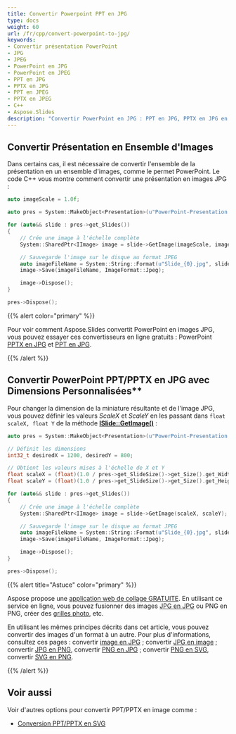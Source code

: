 ```yaml
---
title: Convertir Powerpoint PPT en JPG
type: docs
weight: 60
url: /fr/cpp/convert-powerpoint-to-jpg/
keywords:
- Convertir présentation PowerPoint
- JPG
- JPEG
- PowerPoint en JPG
- PowerPoint en JPEG
- PPT en JPG
- PPTX en JPG
- PPT en JPEG
- PPTX en JPEG
- C++
- Aspose.Slides
description: "Convertir PowerPoint en JPG : PPT en JPG, PPTX en JPG en C++"
---
```


## **Convertir Présentation en Ensemble d'Images**

Dans certains cas, il est nécessaire de convertir l'ensemble de la présentation en un ensemble d'images, 
comme le permet PowerPoint. Le code C++ vous montre comment convertir une présentation en images JPG :

```c++
auto imageScale = 1.0f;

auto pres = System::MakeObject<Presentation>(u"PowerPoint-Presentation.ppt");

for (auto&& slide : pres->get_Slides())
{
    // Crée une image à l'échelle complète
    System::SharedPtr<IImage> image = slide->GetImage(imageScale, imageScale);

    // Sauvegarde l'image sur le disque au format JPEG
    auto imageFileName = System::String::Format(u"Slide_{0}.jpg", slide->get_SlideNumber());
    image->Save(imageFileName, ImageFormat::Jpeg);

    image->Dispose();
}

pres->Dispose();
```

{{% alert color="primary" %}} 

Pour voir comment Aspose.Slides convertit PowerPoint en images JPG, vous pouvez essayer ces convertisseurs en ligne gratuits : PowerPoint [PPTX en JPG](https://products.aspose.app/slides/conversion/pptx-to-jpg) et [PPT en JPG](https://products.aspose.app/slides/conversion/ppt-to-jpg). 

{{% /alert %}} 

## Convertir PowerPoint PPT/PPTX en JPG avec Dimensions Personnalisées**

Pour changer la dimension de la miniature résultante et de l'image JPG, vous pouvez définir les valeurs *ScaleX* et *ScaleY* en les passant dans `float scaleX, float Y` de la méthode [**ISlide::GetImage()**](https://reference.aspose.com/slides/cpp/aspose.slides/islide/getimage/#islidegetimagefloat-float-method) :

```c++
auto pres = System::MakeObject<Presentation>(u"PowerPoint-Presentation.pptx");

// Définit les dimensions
int32_t desiredX = 1200, desiredY = 800;

// Obtient les valeurs mises à l'échelle de X et Y
float scaleX = (float)(1.0 / pres->get_SlideSize()->get_Size().get_Width()) * desiredX;
float scaleY = (float)(1.0 / pres->get_SlideSize()->get_Size().get_Height()) * desiredY;

for (auto&& slide : pres->get_Slides())
{
    // Crée une image à l'échelle complète
    System::SharedPtr<IImage> image = slide->GetImage(scaleX, scaleY);

    // Sauvegarde l'image sur le disque au format JPEG
    auto imageFileName = System::String::Format(u"Slide_{0}.jpg", slide->get_SlideNumber());
    image->Save(imageFileName, ImageFormat::Jpeg);

    image->Dispose();
}

pres->Dispose();
```

{{% alert title="Astuce" color="primary" %}}

Aspose propose une [application web de collage GRATUITE](https://products.aspose.app/slides/collage). En utilisant ce service en ligne, vous pouvez fusionner des images [JPG en JPG](https://products.aspose.app/slides/collage/jpg) ou PNG en PNG, créer des [grilles photo](https://products.aspose.app/slides/collage/photo-grid), etc.

En utilisant les mêmes principes décrits dans cet article, vous pouvez convertir des images d'un format à un autre. Pour plus d'informations, consultez ces pages : convertir [image en JPG](https://products.aspose.com/slides/cpp/conversion/image-to-jpg/) ; convertir [JPG en image](https://products.aspose.com/slides/cpp/conversion/jpg-to-image/) ; convertir [JPG en PNG](https://products.aspose.com/slides/cpp/conversion/jpg-to-png/), convertir [PNG en JPG](https://products.aspose.com/slides/cpp/conversion/png-to-jpg/) ; convertir [PNG en SVG](https://products.aspose.com/slides/cpp/conversion/png-to-svg/), convertir [SVG en PNG](https://products.aspose.com/slides/cpp/conversion/svg-to-png/).

{{% /alert %}}

## **Voir aussi**

Voir d'autres options pour convertir PPT/PPTX en image comme :

- [Conversion PPT/PPTX en SVG](/slides/fr/cpp/render-a-slide-as-an-svg-image/)